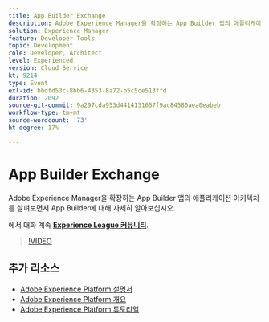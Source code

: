 ```yaml
---
title: App Builder Exchange
description: Adobe Experience Manager을 확장하는 App Builder 앱의 애플리케이션 아키텍처를 살펴보면서 App Builder에 대해 자세히 알아보십시오.
solution: Experience Manager
feature: Developer Tools
topic: Development
role: Developer, Architect
level: Experienced
version: Cloud Service
kt: 9214
type: Event
exl-id: bbdfd53c-8bb6-4353-8a72-b5c5ce513ffd
duration: 2092
source-git-commit: 9a297cda953d4414131657f9ac84580aea0eabeb
workflow-type: tm+mt
source-wordcount: '73'
ht-degree: 17%

---
```


# App Builder Exchange

Adobe Experience Manager을 확장하는 App Builder 앱의 애플리케이션 아키텍처를 살펴보면서 App Builder에 대해 자세히 알아보십시오.

에서 대화 계속 **[Experience League 커뮤니티](https://adobe.ly/3uragoI)**.

>[!VIDEO](https://video.tv.adobe.com/v/337709/?quality=12&learn=on&hidetitle=true)

## 추가 리소스

- [Adobe Experience Platform 설명서](https://experienceleague.adobe.com/docs/experience-platform.html)
- [Adobe Experience Platform 개요](https://experienceleague.adobe.com/docs/experience-platform/landing/home.html?lang=ko)
- [Adobe Experience Platform 튜토리얼](https://experienceleague.adobe.com/docs/platform-learn/tutorials/overview.html?lang=en)
